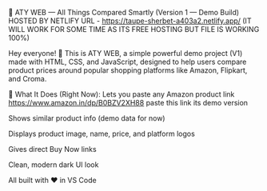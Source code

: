 🧾 ATY WEB — All Things Compared Smartly
(Version 1 — Demo Build)
HOSTED BY NETLIFY URL - https://taupe-sherbet-a403a2.netlify.app/ (IT WILL WORK FOR SOME TIME AS ITS FREE HOSTING BUT FILE IS WORKING 100%)

Hey everyone! 👋
This is ATY WEB, a simple powerful demo project (V1) made with HTML, CSS, and JavaScript, designed to help users compare product prices around popular shopping platforms like Amazon, Flipkart, and Croma.

🚀 What It Does (Right Now):
Lets you paste any Amazon product link
https://www.amazon.in/dp/B0BZV2XH88  paste this link its demo version 


Shows similar product info (demo data for now)

Displays product image, name, price, and platform logos

Gives direct Buy Now links

Clean, modern dark UI look

All built with ❤️ in VS Code
